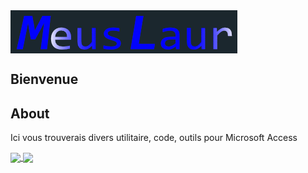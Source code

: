 <img align="center" alt="Logo du depôt" src="Logo-Meuslaur.png">

## Bienvenue

About
-----

Ici vous trouverais divers utilitaire, code, outils pour Microsoft Access

<a href="https://github.com/anuraghazra/github-readme-stats">
  <img height=200 align="center" src="https://github-readme-stats.vercel.app/api?username=meuslaur&show_icons=true&locale=fr&theme=merko" />
</a>
<a href="https://github.com/anuraghazra/convoychat">
  <img height=200 align="center" src="https://github-readme-stats.vercel.app/api/top-langs/?username=meuslaur" />
</a>

<!--

radical, merko, gruvbox, tokyonight, onedark, cobalt, synthwave, highcontrast, dracula).
**meuslaur/meuslaur** is a ✨ _special_ ✨ repository because its `README.md` (this file) appears on your GitHub profile.

Here are some ideas to get you started:

- 🔭 I’m currently working on ...
- 🌱 I’m currently learning ...
- 👯 I’m looking to collaborate on ...
- 🤔 I’m looking for help with ...
- 💬 Ask me about ...
- 📫 How to reach me: ...
- 😄 Pronouns: ...
- ⚡ Fun fact: ...
-->
